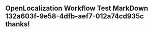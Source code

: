 <properties
ms.topic="hero-topic1"
ms.test1="hero-topic"
ms.test2="test"/>

## OpenLocalization Workflow Test MarkDown 132a603f-9e58-4dfb-aef7-012a74cd935c thanks!
